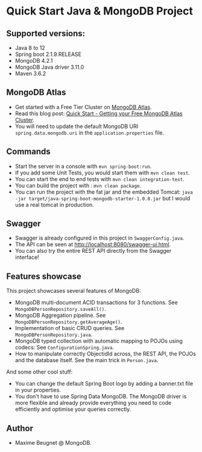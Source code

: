 # Quick Start Java & MongoDB Project

## Supported versions:

- Java 8 to 12
- Spring boot 2.1.9.RELEASE
- MongoDB 4.2.1
- MongoDB Java driver 3.11.0
- Maven 3.6.2

## MongoDB Atlas

 - Get started with a Free Tier Cluster on [MongoDB Atlas](http://bit.ly/mongodb-meetatlas).
 - Read this blog post: [Quick Start - Getting your Free MongoDB Atlas Cluster](https://www.mongodb.com/blog/post/quick-start-getting-your-free-mongodb-atlas-cluster).
- You will need to update the default MongoDB URI `spring.data.mongodb.uri` in the `application.properties` file.

## Commands

- Start the server in a console with `mvn spring-boot:run`.
- If you add some Unit Tests, you would start them with `mvn clean test`.
- You can start the end to end tests with `mvn clean integration-test`.
- You can build the project with : `mvn clean package`.
- You can run the project with the fat jar and the embedded Tomcat: `java -jar target/java-spring-boot-mongodb-starter-1.0.0.jar` but I would use a real tomcat in production.

## Swagger
- Swagger is already configured in this project in `SwaggerConfig.java`.
- The API can be seen at [http://localhost:8080/swagger-ui.html](http://localhost:8080/swagger-ui.html).
- You can also try the entire REST API directly from the Swagger interface!

## Features showcase
This project showcases several features of MongoDB:

- MongoDB multi-document ACID transactions for 3 functions. See `MongoDBPersonRepository.saveAll()`.
- MongoDB Aggregation pipeline. See `MongoDBPersonRepository.getAverageAge()`.
- Implementation of basic CRUD queries. See `MongoDBPersonRepository.java`.
- MongoDB typed collection with automatic mapping to POJOs using codecs: See `ConfigurationSpring.java`.
- How to manipulate correctly ObjectidId across, the REST API, the POJOs and the database itself. See the main trick in `Person.java`.

And some other cool stuff:
- You can change the default Spring Boot logo by adding a banner.txt file in your properties.
- You don't have to use Spring Data MongoDB. The MongoDB driver is more flexible and already provide everything you need to code efficiently and optimise your queries correctly.

## Author
- Maxime Beugnet @ MongoDB.
